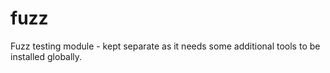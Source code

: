 # fuzz

Fuzz testing module - kept separate as it needs some additional tools to be installed globally.
